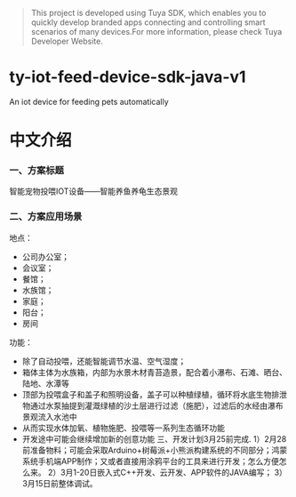 > This project is developed using Tuya SDK, which enables you to quickly develop branded apps connecting and controlling smart scenarios of many devices.For more information, please check Tuya Developer Website.


# ty-iot-feed-device-sdk-java-v1
An iot device for feeding pets automatically


# 中文介绍

### 一、方案标题
智能宠物投喂IOT设备——智能养鱼养龟生态景观

### 二、方案应用场景
地点：
  - 公司办公室；
  -  会议室；
  -  餐馆；
  -  水族馆；
  -  家庭；
  -  阳台；
  -  房间

功能：
  - 除了自动投喂，还能智能调节水温、空气湿度；
  - 箱体主体为水族箱，内部为水景木材青苔造景，配合着小瀑布、石滩、晒台、陆地、水潭等
  - 顶部为投喂盒子和盖子和照明设备，盖子可以种植绿植，循环将水底生物排泄物通过水泵抽提到灌溉绿植的沙土层进行过滤（施肥），过滤后的水经由瀑布景观流入水池中
  - 从而实现水体加氧、植物施肥、投喂等一系列生态循环功能
  - 开发途中可能会继续增加新的创意功能
三、开发计划3月25前完成.
  1）2月28前准备物料；可能会采取Arduino+树莓派+小熊派构建系统的不同部分；鸿蒙系统手机端APP制作；又或者直接用涂鸦平台的工具来进行开发；怎么方便怎么来。
  2）3月1-20日嵌入式C++开发、云开发、APP软件的JAVA编写；
  3）3月15日前整体调试。
